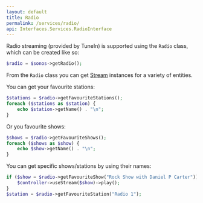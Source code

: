 ```yaml
---
layout: default
title: Radio
permalink: /services/radio/
api: Interfaces.Services.RadioInterface
---
```


Radio streaming (provided by TuneIn) is supported using the `Radio` class, which can be created like so:

```php
$radio = $sonos->getRadio();
```

From the `Radio` class you can get [Stream](../../controllers/streams/) instances for a variety of entities.

You can get your favourite stations:

```php
$stations = $radio->getFavouriteStations();
foreach ($stations as $station) {
    echo $station->getName() . "\n";
}
```

Or you favourite shows:

```php
$shows = $radio->getFavouriteShows();
foreach ($shows as $show) {
    echo $show->getName() . "\n";
}
```

You can get specific shows/stations by using their names:

```php
if ($show = $radio->getFavouriteShow("Rock Show with Daniel P Carter")) {
    $controller->useStream($show)->play();
}
$station = $radio->getFavouriteStation("Radio 1");
```
